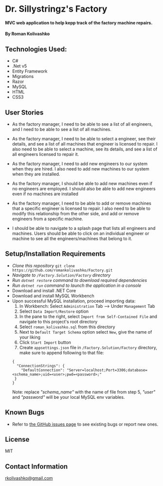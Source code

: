 # Dr. Sillystringz's Factory

#### MVC web application to help kepp track of the factory machine repairs.

#### By Roman Kolivashko

## Technologies Used:
* C#
* .Net v5
* Entity Framework
* Migrations
* Razor
* MySQL 
* HTML
* CSS3


## User Stories

* As the factory manager, I need to be able to see a list of all engineers, and I need to be able to see a list of all machines.

* As the factory manager, I need to be able to select a engineer, see their details, and see a list of all machines that engineer is licensed to repair. I also need to be able to select a machine, see its details, and see a list of all engineers licensed to repair it.

* As the factory manager, I need to add new engineers to our system when they are hired. I also need to add new machines to our system when they are installed.

* As the factory manager, I should be able to add new machines even if no engineers are employed. I should also be able to add new engineers even if no machines are installed

* As the factory manager, I need to be able to add or remove machines that a specific engineer is licensed to repair. I also need to be able to modify this relationship from the other side, and add or remove engineers from a specific machine.

* I should be able to navigate to a splash page that lists all engineers and machines. Users should be able to click on an individual engineer or machine to see all the engineers/machines that belong to it.

## Setup/Installation Requirements

* _Clone this repository_ `git clone https://github.com/romankolivashko/Factory.git`
* _Navigate to `/Factory.Solution/Factory` directory_
* _Run `dotnet restore` command to download required dependencies_
* _Run `dotnet run` command to launch the application in a console_
* Download and install .NET Core
* Download and install MySQL Workbench
* Upon successful MySQL installation, proceed importing data:
  1. In Workbench: Select `Administration` Tab --> Under `Management` Tab 
  2. Select `Data Import/Restore` option
  3. In the pane to the right, select `Import from Self-Contained File` and navigate to this project's root directory
  4. Select `roman_kolivashko.sql` from this directory
  5. Next to `Default Target Schema` option select `New`, give the name of your liking
  6. Click `Start Import` button
  7. Create `appsettings.json` file in `/Factory.Solution/Factory` directory, make sure to append following to that file:
  ```
  {
    "ConnectionStrings": {
      "DefaultConnection": "Server=localhost;Port=3306;database=<schema_name>;uid=<user>;pwd=<password>;"
   }
  }
  ```
  Note: replace *"schema_name"* with the name of file from step 5, *"user"* and *"password"* will be your local MySQL env variables.


## Known Bugs

* Refer to [the GitHub issues page](https://github.com/romankolivashko/Factory/issues) to see existing bugs or report new ones. 

## License

MIT
## Contact Information

rkolivashko@gmail.com